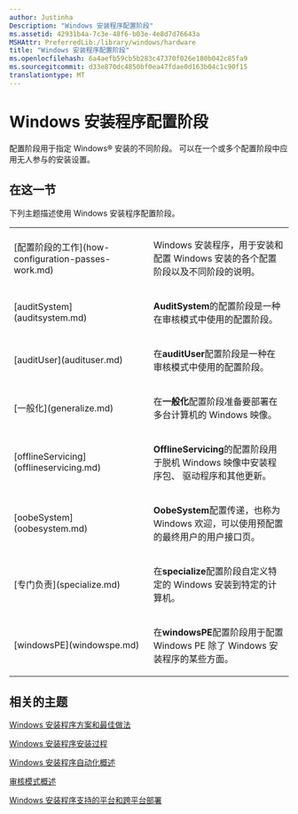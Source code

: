 ```yaml
---
author: Justinha
Description: "Windows 安装程序配置阶段"
ms.assetid: 42931b4a-7c3e-48f6-b03e-4e8d7d76643a
MSHAttr: PreferredLib:/library/windows/hardware
title: "Windows 安装程序配置阶段"
ms.openlocfilehash: 6a4aefb59cb5b283c47370f026e180b042c85fa9
ms.sourcegitcommit: d33e870dc4850bf0ea47fdae0d163b04c1c90f15
translationtype: MT
---
```

# <a name="windows-setup-configuration-passes"></a>Windows 安装程序配置阶段


配置阶段用于指定 Windows® 安装的不同阶段。 可以在一个或多个配置阶段中应用无人参与的安装设置。

## <a name="span-idinthissectionspanspan-idinthissectionspanspan-idinthissectionspanin-this-section"></a><span id="In_This_Section"></span><span id="in_this_section"></span><span id="IN_THIS_SECTION"></span>在这一节


下列主题描述使用 Windows 安装程序配置阶段。

<table>
<colgroup>
<col width="50%" />
<col width="50%" />
</colgroup>
<tbody>
<tr class="odd">
<td align="left"><p>[配置阶段的工作](how-configuration-passes-work.md)</p></td>
<td align="left"><p>Windows 安装程序，用于安装和配置 Windows 安装的各个配置阶段以及不同阶段的说明。</p></td>
</tr>
<tr class="even">
<td align="left"><p>[auditSystem](auditsystem.md)</p></td>
<td align="left"><p><strong>AuditSystem</strong>的配置阶段是一种在审核模式中使用的配置阶段。</p></td>
</tr>
<tr class="odd">
<td align="left"><p>[auditUser](audituser.md)</p></td>
<td align="left"><p>在<strong>auditUser</strong>配置阶段是一种在审核模式中使用的配置阶段。</p></td>
</tr>
<tr class="even">
<td align="left"><p>[一般化](generalize.md)</p></td>
<td align="left"><p>在<strong>一般化</strong>配置阶段准备要部署在多台计算机的 Windows 映像。</p></td>
</tr>
<tr class="odd">
<td align="left"><p>[offlineServicing](offlineservicing.md)</p></td>
<td align="left"><p><strong>OfflineServicing</strong>的配置阶段用于脱机 Windows 映像中安装程序包、 驱动程序和其他更新。</p></td>
</tr>
<tr class="even">
<td align="left"><p>[oobeSystem](oobesystem.md)</p></td>
<td align="left"><p><strong>OobeSystem</strong>配置传递，也称为 Windows 欢迎，可以使用预配置的最终用户的用户接口页。</p></td>
</tr>
<tr class="odd">
<td align="left"><p>[专门负责](specialize.md)</p></td>
<td align="left"><p>在<strong>specialize</strong>配置阶段自定义特定的 Windows 安装到特定的计算机。</p></td>
</tr>
<tr class="even">
<td align="left"><p>[windowsPE](windowspe.md)</p></td>
<td align="left"><p>在<strong>windowsPE</strong>配置阶段用于配置 Windows PE 除了 Windows 安装程序的某些方面。</p></td>
</tr>
</tbody>
</table>

 

## <a name="span-idrelatedtopicsspanrelated-topics"></a><span id="related_topics"></span>相关的主题


[Windows 安装程序方案和最佳做法](windows-setup-scenarios-and-best-practices.md)

[Windows 安装程序安装过程](windows-setup-installation-process.md)

[Windows 安装程序自动化概述](windows-setup-automation-overview.md)

[审核模式概述](audit-mode-overview.md)

[Windows 安装程序支持的平台和跨平台部署](windows-setup-supported-platforms-and-cross-platform-deployments.md)

 

 






